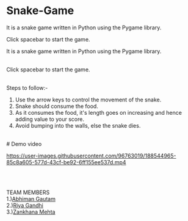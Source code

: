 # Snake-Game

It is a snake game written in Python using the Pygame library. <br>

Click spacebar to start the game.<br>


It is a snake game written in Python using the Pygame library.<br></br>

Click spacebar to start the game.<br></br>


Steps to follow:-<br>
1) Use the arrow keys to control the movement of the snake.<br>
2) Snake should consume the food.<br>
3) As it consumes the food, it's length goes on increasing and hence adding value to your score.<br>
4) Avoid bumping into the walls, else the snake dies.<br>
<br>
# Demo video<br>


https://user-images.githubusercontent.com/96763019/188544965-85c8a605-577d-43cf-be92-6ff155ee537d.mp4


<br></br>

TEAM MEMBERS
<br>
1.)<a href="https://github.com/Abhiman1211">Abhiman Gautam </a>
<br>
2.)<a href="https://github.com/Riya1929">Riya Gandhi </a>
<br>
3.)<a href="https://github.com/zankhana46">Zankhana Mehta </a>
